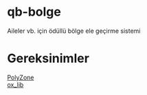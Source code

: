 # qb-bolge
Aileler vb. için ödüllü bölge ele geçirme sistemi

# Gereksinimler
[PolyZone](https://github.com/mkafrin/PolyZone)<br>
[ox_lib](https://github.com/overextended/ox_lib)

